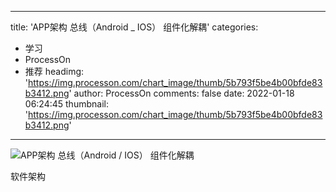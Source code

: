 
---
title: 'APP架构 总线（Android _ IOS） 组件化解耦'
categories: 
 - 学习
 - ProcessOn
 - 推荐
headimg: 'https://img.processon.com/chart_image/thumb/5b793f5be4b00bfde83b3412.png'
author: ProcessOn
comments: false
date: 2022-01-18 06:24:45
thumbnail: 'https://img.processon.com/chart_image/thumb/5b793f5be4b00bfde83b3412.png'
---

<div>   
<img class="thumb" alt="APP架构 总线（Android / IOS）  组件化解耦" src="https://img.processon.com/chart_image/thumb/5b793f5be4b00bfde83b3412.png" referrerpolicy="no-referrer">
<p>软件架构</p>  
</div>
            